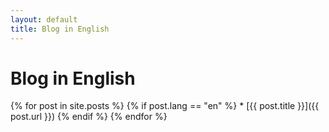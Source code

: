 ```yaml
---
layout: default
title: Blog in English
---
```


# Blog in English

{% for post in site.posts %}
  {% if post.lang == "en" %}
    * [{{ post.title }}]({{ post.url }})
  {% endif %}
{% endfor %}

